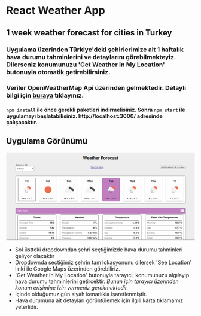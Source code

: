 # React Weather App
## 1 week weather forecast for cities in Turkey
### Uygulama üzerinden Türkiye'deki şehirlerimize ait 1 haftalık hava durumu tahminlerini ve detaylarını görebilmekteyiz. Dilerseniz konumunuzu 'Get Weather In My Location' butonuyla otomatik getirebilirsiniz.
### Veriler OpenWeatherMap Api üzerinden gelmektedir. Detaylı bilgi için [buraya](https://openweathermap.org) tıklayınız.
#### `npm install` ile önce gerekli paketleri indirmelisiniz. Sonra `npm start` ile uygulamayı başlatabilisiniz. http://localhost:3000/ adresinde çalışacaktır.

## Uygulama Görünümü
![app-view](weather-app-view.png)
- Sol üstteki dropdowndan şehri seçtiğimizde hava durumu tahminleri geliyor olacaktır
- Dropdownda seçtiğimiz şehrin tam lokasyonunu dilersek 'See Location' linki ile Google Maps üzerinden görebiliriz.
- 'Get Weather In My Location' butonuyla tarayıcı, konumunuzu algılayıp hava durumu tahminlerini getircektir. *Bunun için tarayıcı üzerinden konum erişimine izin vermeniz gerekmektedir.*
- İçinde olduğumuz gün siyah kenarlıkla işaretlenmiştir.
- Hava durumuna ait detayları görüntülemek için ilgili karta tıklamamız yeterlidir.
